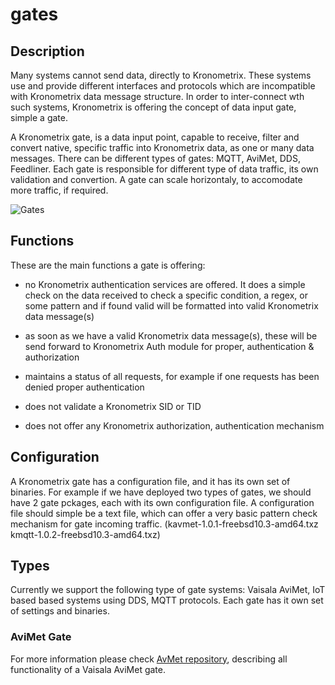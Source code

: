 # gates

## Description

Many systems cannot send data, directly to Kronometrix. These systems use and provide different interfaces and protocols which are incompatible with Kronometrix data message structure. In order to inter-connect wth such systems, Kronometrix is offering the concept of data input gate, simple a gate.

A Kronometrix gate, is a data input point, capable to receive, filter and convert native, specific traffic into Kronometrix data, as one or many data messages. There can be different types of gates: MQTT, AviMet, DDS, Feedliner. Each gate is responsible for different type of data traffic, its own validation and convertion. A gate can scale horizontaly, to accomodate more traffic, if required.

![Gates](http://www.kronometrix.org/kgte.svg)


## Functions

These are the main functions a gate is offering:

 * no Kronometrix authentication services are offered. It does a simple check on the data received to check a specific condition, a regex, or some pattern and if found valid will be formatted into valid Kronometrix data message(s)
 
 * as soon as we have a valid Kronometrix data message(s), these will be send forward to Kronometrix Auth module for proper, authentication & authorization
 
 * maintains a status of all requests, for example if one requests has been denied proper authentication

 * does not validate a Kronometrix SID or TID

 * does not offer any Kronometrix authorization, authentication mechanism
 

## Configuration

A Kronometrix gate has a configuration file, and it has its own set of binaries. For example if we have deployed two types of gates, we should have 2 gate pckages, each with its own configuration file. A configuration file should simple be a text file, which can offer a very basic pattern check mechanism for gate incoming traffic. (kavmet-1.0.1-freebsd10.3-amd64.txz kmqtt-1.0.2-freebsd10.3-amd64.txz)


## Types

Currently we support the following type of gate systems: Vaisala AviMet, IoT based based systems using DDS, MQTT protocols. Each gate has it own set of settings and binaries.

### AviMet Gate

For more information please check [AvMet repository](https://github.com/kronometrix/avmet), describing all functionality of a Vaisala AviMet gate.
